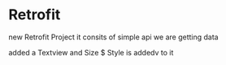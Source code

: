 # Retrofit
new Retrofit Project
it consits of simple api we are getting data 

added a Textview and Size $  Style is addedv to it 
